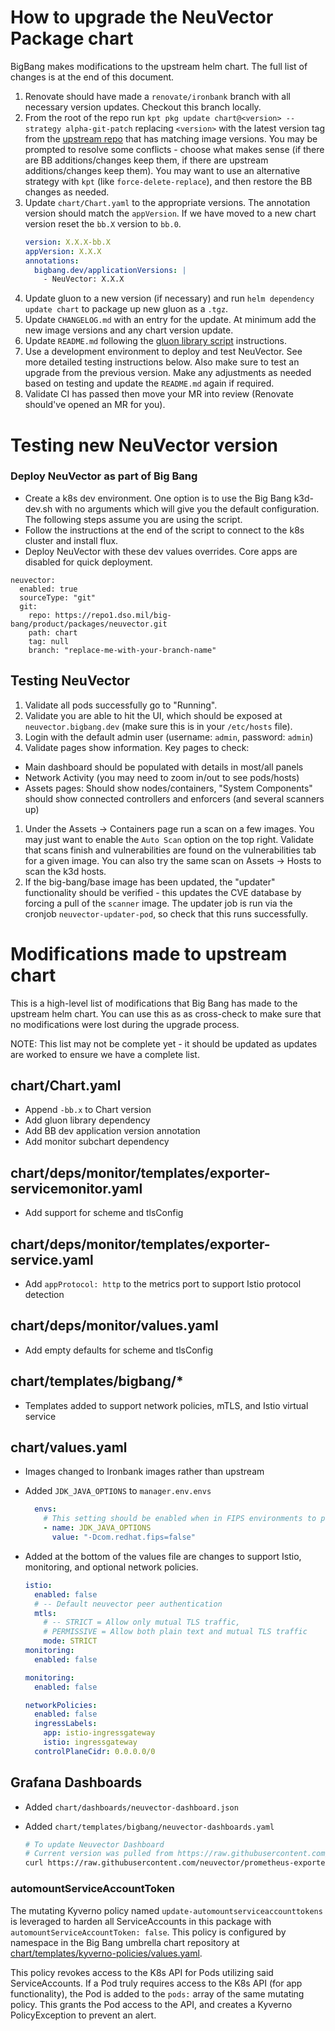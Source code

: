 # How to upgrade the NeuVector Package chart

BigBang makes modifications to the upstream helm chart. The full list of changes is at the end of this document.

1. Renovate should have made a `renovate/ironbank` branch with all necessary version updates. Checkout this branch locally.
1. From the root of the repo run `kpt pkg update chart@<version> --strategy alpha-git-patch` replacing `<version>` with the latest version tag from the [upstream repo](https://github.com/neuvector/neuvector-helm) that has matching image versions. You may be prompted to resolve some conflicts - choose what makes sense (if there are BB additions/changes keep them, if there are upstream additions/changes keep them). You may want to use an alternative strategy with `kpt` (like `force-delete-replace`), and then restore the BB changes as needed.
1. Update `chart/Chart.yaml` to the appropriate versions. The annotation version should match the `appVersion`. If we have moved to a new chart version reset the `bb.X` version to `bb.0`.
    ```yaml
    version: X.X.X-bb.X
    appVersion: X.X.X
    annotations:
      bigbang.dev/applicationVersions: |
        - NeuVector: X.X.X
    ```
1. Update gluon to a new version (if necessary) and run `helm dependency update chart` to package up new gluon as a `.tgz`.
1. Update `CHANGELOG.md` with an entry for the update. At minimum add the new image versions and any chart version update.
1. Update `README.md` following the [gluon library script](https://repo1.dso.mil/platform-one/big-bang/apps/library-charts/gluon/-/blob/master/docs/bb-package-readme.md) instructions.
1. Use a development environment to deploy and test NeuVector. See more detailed testing instructions below. Also make sure to test an upgrade from the previous version. Make any adjustments as needed based on testing and update the `README.md` again if required.
1. Validate CI has passed then move your MR into review (Renovate should've opened an MR for you).

# Testing new NeuVector version

### Deploy NeuVector as part of Big Bang

- Create a k8s dev environment. One option is to use the Big Bang k3d-dev.sh with no arguments which will give you the default configuration. The following steps assume you are using the script.
- Follow the instructions at the end of the script to connect to the k8s cluster and install flux.
- Deploy NeuVector with these dev values overrides. Core apps are disabled for quick deployment.
```
neuvector:
  enabled: true
  sourceType: "git"
  git:
    repo: https://repo1.dso.mil/big-bang/product/packages/neuvector.git
    path: chart
    tag: null
    branch: "replace-me-with-your-branch-name"
```

## Testing NeuVector

1. Validate all pods successfully go to "Running".
1. Validate you are able to hit the UI, which should be exposed at `neuvector.bigbang.dev` (make sure this is in your `/etc/hosts` file).
1. Login with the default admin user (username: `admin`, password: `admin`)
1. Validate pages show information. Key pages to check:
  - Main dashboard should be populated with details in most/all panels
  - Network Activity (you may need to zoom in/out to see pods/hosts)
  - Assets pages: Should show nodes/containers, "System Components" should show connected controllers and enforcers (and several scanners up)
1. Under the Assets -> Containers page run a scan on a few images. You may just want to enable the `Auto Scan` option on the top right. Validate that scans finish and vulnerabilities are found on the vulnerabilities tab for a given image. You can also try the same scan on Assets -> Hosts to scan the k3d hosts.
1. If the big-bang/base image has been updated, the "updater" functionality should be verified - this updates the CVE database by forcing a pull of the `scanner` image. The updater job is run via the cronjob `neuvector-updater-pod`, so check that this runs successfully.

# Modifications made to upstream chart

This is a high-level list of modifications that Big Bang has made to the upstream helm chart. You can use this as as cross-check to make sure that no modifications were lost during the upgrade process.

NOTE: This list may not be complete yet - it should be updated as updates are worked to ensure we have a complete list.

## chart/Chart.yaml

- Append `-bb.x` to Chart version
- Add gluon library dependency
- Add BB dev application version annotation
- Add monitor subchart dependency

## chart/deps/monitor/templates/exporter-servicemonitor.yaml

- Add support for scheme and tlsConfig

## chart/deps/monitor/templates/exporter-service.yaml

- Add `appProtocol: http` to the metrics port to support Istio protocol detection

## chart/deps/monitor/values.yaml

- Add empty defaults for scheme and tlsConfig

## chart/templates/bigbang/*

- Templates added to support network policies, mTLS, and Istio virtual service

## chart/values.yaml

- Images changed to Ironbank images rather than upstream
- Added `JDK_JAVA_OPTIONS` to `manager.env.envs`

  ```yaml
    envs:
      # This setting should be enabled when in FIPS environments to prevent Java errors arising from the FIPS alignment
      - name: JDK_JAVA_OPTIONS
        value: "-Dcom.redhat.fips=false"
  ```
  
- Added at the bottom of the values file are changes to support Istio, monitoring, and optional network policies.

  ```yaml
  istio:
    enabled: false
    # -- Default neuvector peer authentication
    mtls:
      # -- STRICT = Allow only mutual TLS traffic,
      # PERMISSIVE = Allow both plain text and mutual TLS traffic
      mode: STRICT
  monitoring:
    enabled: false

  monitoring:
    enabled: false

  networkPolicies:
    enabled: false
    ingressLabels: 
      app: istio-ingressgateway
      istio: ingressgateway
    controlPlaneCidr: 0.0.0.0/0
  ```

## Grafana Dashboards

- Added `chart/dashboards/neuvector-dashboard.json`
- Added `chart/templates/bigbang/neuvector-dashboards.yaml`

  ```bash
  # To update Neuvector Dashboard
  # Current version was pulled from https://raw.githubusercontent.com/neuvector/prometheus-exporter/2af0012979e7d53e012794547820d7c5fd172afa/nv_dashboard.json
  curl https://raw.githubusercontent.com/neuvector/prometheus-exporter/master/nv_dashboard.json -o chart/dashboards/neuvector-dashboard.json
  ```
### automountServiceAccountToken
The mutating Kyverno policy named `update-automountserviceaccounttokens` is leveraged to harden all ServiceAccounts in this package with `automountServiceAccountToken: false`. This policy is configured by namespace in the Big Bang umbrella chart repository at [chart/templates/kyverno-policies/values.yaml](https://repo1.dso.mil/big-bang/bigbang/-/blob/master/chart/templates/kyverno-policies/values.yaml?ref_type=heads). 

This policy revokes access to the K8s API for Pods utilizing said ServiceAccounts. If a Pod truly requires access to the K8s API (for app functionality), the Pod is added to the `pods:` array of the same mutating policy. This grants the Pod access to the API, and creates a Kyverno PolicyException to prevent an alert.
